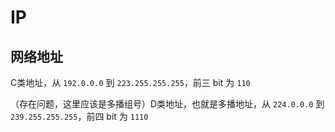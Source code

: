 # IP

## 网络地址

C类地址，从 `192.0.0.0` 到 `223.255.255.255`，前三 bit 为 `110`

（存在问题，这里应该是多播组号）D类地址，也就是多播地址，从 `224.0.0.0` 到 `239.255.255.255`，前四 bit 为 `1110`

